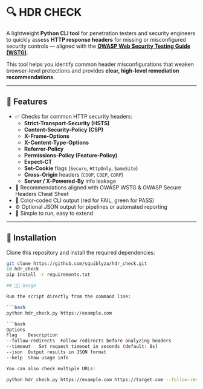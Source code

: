 # 🔍 HDR CHECK

A lightweight **Python CLI tool** for penetration testers and security engineers to quickly assess **HTTP response headers** for missing or misconfigured security controls — aligned with the [**OWASP Web Security Testing Guide (WSTG)**](https://owasp.org/www-project-web-security-testing-guide/).

This tool helps you identify common header misconfigurations that weaken browser-level protections and provides **clear, high-level remediation recommendations**.

---

## 🚀 Features

- ✅ Checks for common HTTP security headers:
  - **Strict-Transport-Security (HSTS)**
  - **Content-Security-Policy (CSP)**
  - **X-Frame-Options**
  - **X-Content-Type-Options**
  - **Referrer-Policy**
  - **Permissions-Policy (Feature-Policy)**
  - **Expect-CT**
  - **Set-Cookie** flags (`Secure`, `HttpOnly`, `SameSite`)
  - **Cross-Origin** headers (`COOP`, `COEP`, `CORP`)
  - **Server / X-Powered-By** info leakage
- 🧠 Recommendations aligned with OWASP WSTG & OWASP Secure Headers Cheat Sheet
- 🎨 Color-coded CLI output (red for FAIL, green for PASS)
- ⚙️ Optional JSON output for pipelines or automated reporting
- 🧪 Simple to run, easy to extend

---

## 🧰 Installation

Clone this repository and install the required dependencies:

```bash
git clone https://github.com/squiblyza/hdr_check.git
cd hdr_check
pip install -r requirements.txt

## 🧑‍💻 Usage

Run the script directly from the command line:

```bash
python hdr_check.py https://example.com

```bash
Options
Flag	Description
--follow-redirects	Follow redirects before analyzing headers
--timeout	Set request timeout in seconds (default: 8s)
--json	Output results in JSON format
--help	Show usage info

You can also check multiple URLs:

python hdr_check.py https://example.com https://target.com --follow-redirects
